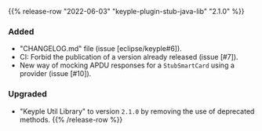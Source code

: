 {{% release-row "2022-06-03" "keyple-plugin-stub-java-lib" "2.1.0" %}} 
### Added
- "CHANGELOG.md" file (issue [eclipse/keyple#6]).
- CI: Forbid the publication of a version already released (issue [#7]).
- New way of mocking APDU responses for a `StubSmartCard` using a provider (issue [#10]).
### Upgraded
- "Keyple Util Library" to version `2.1.0` by removing the use of deprecated methods.
{{% /release-row %}}
